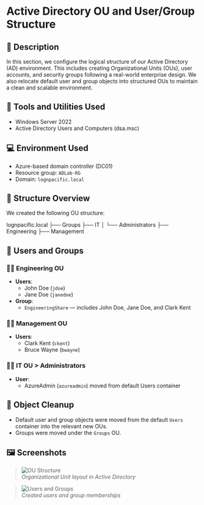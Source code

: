 # Active Directory OU and User/Group Structure

## 📝 Description

In this section, we configure the logical structure of our Active Directory (AD) environment. This includes creating Organizational Units (OUs), user accounts, and security groups following a real-world enterprise design. We also relocate default user and group objects into structured OUs to maintain a clean and scalable environment.

## 🧰 Tools and Utilities Used

- Windows Server 2022
- Active Directory Users and Computers (dsa.msc)

## 💻 Environment Used

- Azure-based domain controller (DC01)
- Resource group: `ADLab-RG`
- Domain: `lognpacific.local`

## 📂 Structure Overview

We created the following OU structure:

lognpacific.local
├── Groups
├── IT
│ └── Administrators
├── Engineering
├── Management


## 👥 Users and Groups

### 👨‍💼 Engineering OU

- **Users**:
  - John Doe (`jdoe`)
  - Jane Doe (`janedoe`)
- **Group**:
  - `EngineeringShare` — includes John Doe, Jane Doe, and Clark Kent

### 👨‍💼 Management OU

- **Users**:
  - Clark Kent (`ckent`)
  - Bruce Wayne (`bwayne`)

### 👩‍💻 IT OU > Administrators

- **User**:
  - AzureAdmin (`azureadmin`) moved from default Users container

## 🔄 Object Cleanup

- Default user and group objects were moved from the default `Users` container into the relevant new OUs.
- Groups were moved under the `Groups` OU.

## 🖼️ Screenshots

> ![OU Structure](./screenshots/OU-Structure.png)  
> *Organizational Unit layout in Active Directory*

> ![Users and Groups](./screenshots/Users-Groups.png)  
> *Created users and group memberships*
